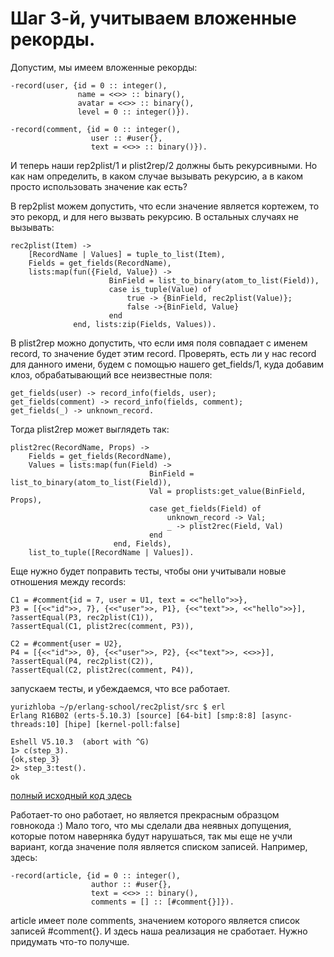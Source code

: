 # Шаг 3-й, учитываем вложенные рекорды.

Допустим, мы имеем вложенные рекорды:

    -record(user, {id = 0 :: integer(),
                   name = <<>> :: binary(),
                   avatar = <<>> :: binary(),
                   level = 0 :: integer()}).

    -record(comment, {id = 0 :: integer(),
                      user :: #user{},
                      text = <<>> :: binary()}).


И теперь наши rep2plist/1 и plist2rep/2 должны быть рекурсивными. Но
как нам определить, в каком случае вызывать рекурсию, а в каком просто
использовать значение как есть?

В rep2plist можем допустить, что если значение является кортежем, то
это рекорд, и для него вызвать рекурсию. В остальных случаях не
вызывать:

    rec2plist(Item) ->
        [RecordName | Values] = tuple_to_list(Item),
        Fields = get_fields(RecordName),
        lists:map(fun({Field, Value}) ->
                          BinField = list_to_binary(atom_to_list(Field)),
                          case is_tuple(Value) of
                              true -> {BinField, rec2plist(Value)};
                              false ->{BinField, Value}
                          end
                  end, lists:zip(Fields, Values)).


В plist2rep можно допустить, что если имя поля совпадает с именем
record, то значение будет этим record. Проверять, есть ли у нас record
для данного имени, будем с помощью нашего get_fields/1, куда добавим
клоз, обрабатывающий все неизвестные поля:

    get_fields(user) -> record_info(fields, user);
    get_fields(comment) -> record_info(fields, comment);
    get_fields(_) -> unknown_record.


Тогда plist2rep может выглядеть так:

    plist2rec(RecordName, Props) ->
        Fields = get_fields(RecordName),
        Values = lists:map(fun(Field) ->
                                   BinField = list_to_binary(atom_to_list(Field)),
                                   Val = proplists:get_value(BinField, Props),
                                   case get_fields(Field) of
                                       unknown_record -> Val;
                                       _ -> plist2rec(Field, Val)
                                   end
                           end, Fields),
        list_to_tuple([RecordName | Values]).

Еще нужно будет поправить тесты, чтобы они учитывали новые отношения между records:

    C1 = #comment{id = 7, user = U1, text = <<"hello">>},
    P3 = [{<<"id">>, 7}, {<<"user">>, P1}, {<<"text">>, <<"hello">>}],
    ?assertEqual(P3, rec2plist(C1)),
    ?assertEqual(C1, plist2rec(comment, P3)),
    
    C2 = #comment{user = U2},
    P4 = [{<<"id">>, 0}, {<<"user">>, P2}, {<<"text">>, <<>>}],
    ?assertEqual(P4, rec2plist(C2)),
    ?assertEqual(C2, plist2rec(comment, P4)),

запускаем тесты, и убеждаемся, что все работает.

    yurizhloba ~/p/erlang-school/rec2plist/src $ erl
    Erlang R16B02 (erts-5.10.3) [source] [64-bit] [smp:8:8] [async-threads:10] [hipe] [kernel-poll:false]

    Eshell V5.10.3  (abort with ^G)
    1> c(step_3).
    {ok,step_3}
    2> step_3:test().
    ok

[полный исходный код здесь](https://github.com/yzh44yzh/erlang-school/blob/master/rec2plist/src/step_3.erl)

Работает-то оно работает, но является прекрасным образцом говнокода :)
Мало того, что мы сделали два неявных допущения, которые потом
наверняка будут нарушаться, так мы еще не учли вариант, когда значение
поля является списком записей. Например, здесь:

    -record(article, {id = 0 :: integer(),
                      author :: #user{},
                      text = <<>> :: binary(),
                      comments = [] :: [#comment{}]}).

article имеет поле comments, значением которого является список
записей #comment{}. И здесь наша реализация не сработает. Нужно
придумать что-то получше.


